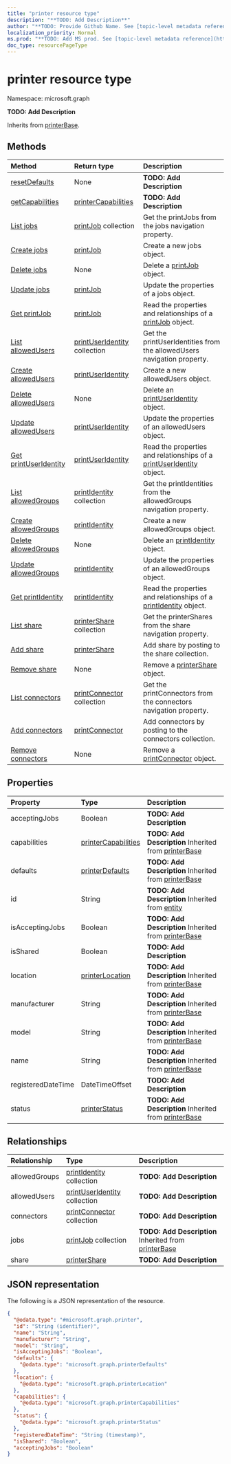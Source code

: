 ```yaml
---
title: "printer resource type"
description: "**TODO: Add Description**"
author: "**TODO: Provide Github Name. See [topic-level metadata reference](https://msgo.azurewebsites.net/add/document/guidelines/metadata.html#topic-level-metadata)**"
localization_priority: Normal
ms.prod: "**TODO: Add MS prod. See [topic-level metadata reference](https://msgo.azurewebsites.net/add/document/guidelines/metadata.html#topic-level-metadata)**"
doc_type: resourcePageType
---
```


# printer resource type


Namespace: microsoft.graph

**TODO: Add Description**


Inherits from [printerBase](../resources/printerbase.md).

## Methods
|Method|Return type|Description|
|:---|:---|:---|
|[resetDefaults](../api/printer-resetdefaults.md)|None|**TODO: Add Description**|
|[getCapabilities](../api/printer-getcapabilities.md)|[printerCapabilities](../resources/printercapabilities.md)|**TODO: Add Description**|
|[List jobs](../api/printer-list-jobs.md)|[printJob](../resources/printjob.md) collection|Get the printJobs from the jobs navigation property.|
|[Create jobs](../api/printer-post-jobs.md)|[printJob](../resources/printjob.md)|Create a new jobs object.|
|[Delete jobs](../api/printer-delete-jobs.md)|None|Delete a [printJob](../resources/printjob.md) object.|
|[Update jobs](../api/printer-update-jobs.md)|[printJob](../resources/printjob.md)|Update the properties of a jobs object.|
|[Get printJob](../api/printjob-get.md)|[printJob](../resources/printjob.md)|Read the properties and relationships of a [printJob](../resources/printjob.md) object.|
|[List allowedUsers](../api/printer-list-allowedusers.md)|[printUserIdentity](../resources/printuseridentity.md) collection|Get the printUserIdentities from the allowedUsers navigation property.|
|[Create allowedUsers](../api/printer-post-allowedusers.md)|[printUserIdentity](../resources/printuseridentity.md)|Create a new allowedUsers object.|
|[Delete allowedUsers](../api/printer-delete-allowedusers.md)|None|Delete an [printUserIdentity](../resources/printuseridentity.md) object.|
|[Update allowedUsers](../api/printer-update-allowedusers.md)|[printUserIdentity](../resources/printuseridentity.md)|Update the properties of an allowedUsers object.|
|[Get printUserIdentity](../api/printuseridentity-get.md)|[printUserIdentity](../resources/printuseridentity.md)|Read the properties and relationships of a [printUserIdentity](../resources/printuseridentity.md) object.|
|[List allowedGroups](../api/printer-list-allowedgroups.md)|[printIdentity](../resources/printidentity.md) collection|Get the printIdentities from the allowedGroups navigation property.|
|[Create allowedGroups](../api/printer-post-allowedgroups.md)|[printIdentity](../resources/printidentity.md)|Create a new allowedGroups object.|
|[Delete allowedGroups](../api/printer-delete-allowedgroups.md)|None|Delete an [printIdentity](../resources/printidentity.md) object.|
|[Update allowedGroups](../api/printer-update-allowedgroups.md)|[printIdentity](../resources/printidentity.md)|Update the properties of an allowedGroups object.|
|[Get printIdentity](../api/printidentity-get.md)|[printIdentity](../resources/printidentity.md)|Read the properties and relationships of a [printIdentity](../resources/printidentity.md) object.|
|[List share](../api/printer-list-share.md)|[printerShare](../resources/printershare.md) collection|Get the printerShares from the share navigation property.|
|[Add share](../api/printer-post-share.md)|[printerShare](../resources/printershare.md)|Add share by posting to the share collection.|
|[Remove share](../api/printer-delete-share.md)|None|Remove a [printerShare](../resources/printershare.md) object.|
|[List connectors](../api/printer-list-connectors.md)|[printConnector](../resources/printconnector.md) collection|Get the printConnectors from the connectors navigation property.|
|[Add connectors](../api/printer-post-connectors.md)|[printConnector](../resources/printconnector.md)|Add connectors by posting to the connectors collection.|
|[Remove connectors](../api/printer-delete-connectors.md)|None|Remove a [printConnector](../resources/printconnector.md) object.|

## Properties
|Property|Type|Description|
|:---|:---|:---|
|acceptingJobs|Boolean|**TODO: Add Description**|
|capabilities|[printerCapabilities](../resources/printercapabilities.md)|**TODO: Add Description** Inherited from [printerBase](../resources/printerbase.md)|
|defaults|[printerDefaults](../resources/printerdefaults.md)|**TODO: Add Description** Inherited from [printerBase](../resources/printerbase.md)|
|id|String|**TODO: Add Description** Inherited from [entity](../resources/entity.md)|
|isAcceptingJobs|Boolean|**TODO: Add Description** Inherited from [printerBase](../resources/printerbase.md)|
|isShared|Boolean|**TODO: Add Description**|
|location|[printerLocation](../resources/printerlocation.md)|**TODO: Add Description** Inherited from [printerBase](../resources/printerbase.md)|
|manufacturer|String|**TODO: Add Description** Inherited from [printerBase](../resources/printerbase.md)|
|model|String|**TODO: Add Description** Inherited from [printerBase](../resources/printerbase.md)|
|name|String|**TODO: Add Description** Inherited from [printerBase](../resources/printerbase.md)|
|registeredDateTime|DateTimeOffset|**TODO: Add Description**|
|status|[printerStatus](../resources/printerstatus.md)|**TODO: Add Description** Inherited from [printerBase](../resources/printerbase.md)|

## Relationships
|Relationship|Type|Description|
|:---|:---|:---|
|allowedGroups|[printIdentity](../resources/printidentity.md) collection|**TODO: Add Description**|
|allowedUsers|[printUserIdentity](../resources/printuseridentity.md) collection|**TODO: Add Description**|
|connectors|[printConnector](../resources/printconnector.md) collection|**TODO: Add Description**|
|jobs|[printJob](../resources/printjob.md) collection|**TODO: Add Description** Inherited from [printerBase](../resources/printerbase.md)|
|share|[printerShare](../resources/printershare.md)|**TODO: Add Description**|

## JSON representation
The following is a JSON representation of the resource.
<!-- {
  "blockType": "resource",
  "keyProperty": "id",
  "@odata.type": "microsoft.graph.printer",
  "baseType": "microsoft.graph.printerBase",
  "openType": false
}
-->
``` json
{
  "@odata.type": "#microsoft.graph.printer",
  "id": "String (identifier)",
  "name": "String",
  "manufacturer": "String",
  "model": "String",
  "isAcceptingJobs": "Boolean",
  "defaults": {
    "@odata.type": "microsoft.graph.printerDefaults"
  },
  "location": {
    "@odata.type": "microsoft.graph.printerLocation"
  },
  "capabilities": {
    "@odata.type": "microsoft.graph.printerCapabilities"
  },
  "status": {
    "@odata.type": "microsoft.graph.printerStatus"
  },
  "registeredDateTime": "String (timestamp)",
  "isShared": "Boolean",
  "acceptingJobs": "Boolean"
}
```

